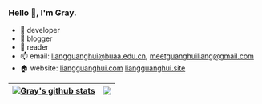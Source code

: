 ### Hello 👋, I'm Gray.

<!--
**Lguanghui/Lguanghui** is a ✨ _special_ ✨ repository because its `README.md` (this file) appears on your GitHub profile.
-->

- 🍎 developer
- 🤯 blogger
- 📖 reader
- 📫 email: liangguanghui@buaa.edu.cn, meetguanghuiliang@gmail.com
- 🏠 website: [liangguanghui.com](https://liangguanghui.com) [liangguanghui.site](https://liangguanghui.site)

<!--
https://github.com/anuraghazra
-->
| <a href="https://github.com/anuraghazra/github-readme-stats"><img align="center" src="https://github-readme-stats-steel-chi.vercel.app/api?username=Lguanghui&show_icons=true&include_all_commits=false&theme=buefy&hide_border=true" alt="Gray's github stats" /></a> | <a href="https://github.com/anuraghazra/github-readme-stats"><img align="center" src="https://github-readme-stats-steel-chi.vercel.app/api/top-langs/?username=Lguanghui&hide=c%23,powershell,Jupyter%20Notebook,Mathematica,Cuda&layout=compact&theme=buefy&hide_border=true&size_weight=0.5&count_weight=0.5&exclude_repo=github-readme-stats,Lguanghui.github.io&langs_count=8" /></a> |
| ------------- | ------------- |

<!--
https://github.com/abhisheknaiidu/awesome-github-profile-readme?tab=readme-ov-file
<hr>
<h2 align="center">⚡️ My Github Stats ⚡</h2>
<br>
<p align=center>
  <div align=center>
    <a href="https://github.com/denvercoder1/github-readme-streak-stats" title="Go to Source">
      <img align="left" width=390 src="https://streak-stats.demolab.com/?user=Lguanghui&theme=react&border=61dafb&hide_border=true" alt="Lguanghui" />
    </a>
    <a href="https://github.com/anuraghazra/github-readme-stats" title="Go to Source">
      <img align="right" width=390 src="https://github-readme-stats-steel-chi.vercel.app/api?username=Lguanghui&show_icons=true&theme=react&border_color=61dafb&hide_border=true" />
    </a>
  </div>
  <br><br><br><br><br><br><br><br><br>
  <div align=center>
    <a href="https://github.com/anuraghazra/github-readme-stats">
      <img height=200 align="center" src="https://github-readme-stats-steel-chi.vercel.app/api/top-langs/?username=Lguanghui&hide=c%23,powershell,Jupyter%20Notebook,Mathematica,Cuda&title_color=61dafb&text_color=ffffff&icon_color=61dafb&bg_color=20232a&langs_count=8&layout=compact&border_color=61dafb&hide_border=true&size_weight=0.5&count_weight=0.5&exclude_repo=github-readme-stats,Lguanghui.github.io" />
    </a>
  </div>
  <br>

  <img src="https://github-readme-activity-graph.vercel.app/graph?username=Lguanghui&theme=react-dark&bg_color=20232a&hide_border=true" width="100%"/>
</p>
-->
